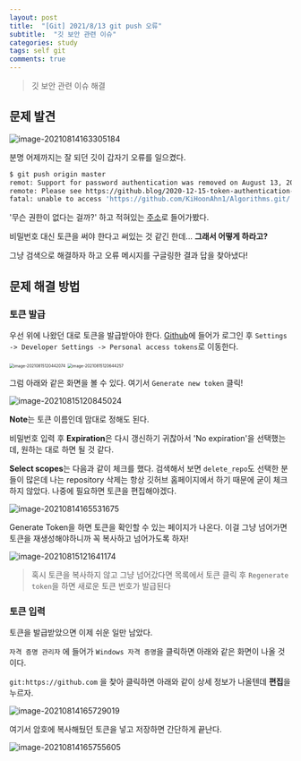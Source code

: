```yaml
---
layout: post
title:  "[Git] 2021/8/13 git push 오류"
subtitle:  "깃 보안 관련 이슈"
categories: study
tags: self git
comments: true
---
```


> 깃 보안 관련 이슈 해결



## 문제 발견

![image-20210814163305184](https://kihoonahn1.github.io/assets/img/study/2020-08-13-study-self-git1.png)

분명 어제까지는  잘 되던 깃이 갑자기 오류를 일으켰다.

 ```bash
 $ git push origin master
 remot: Support for password authentication was removed on August 13, 2021. Please use a personal access token instead.
 remote: Please see https://github.blog/2020-12-15-token-authentication-requirements-for-git-operations/ for more information
 fatal: unable to access 'https://github.com/KiHoonAhn1/Algorithms.git/': The requested URL returned error: 403
 ```



'무슨 권한이 없다는 걸까?' 하고 적혀있는 [주소](https://github.blog/2020-12-15-token-authentication-requirements-for-git-operations)로 들어가봤다.

비밀번호 대신 토큰을 써야 한다고 써있는 것 같긴 한데... **그래서 어떻게 하라고?**

그냥 검색으로 해결하자 하고 오류 메시지를 구글링한 결과 답을 찾아냈다!



## 문제 해결 방법

### 토큰 발급

우선 위에 나왔던 대로 토큰을 발급받아야 한다. [Github](https://www.github.com)에 들어가 로그인 후 `Settings -> Developer Settings -> Personal access tokens`로 이동한다.

<img src="https://kihoonahn1.github.io/assets/img/study/2020-08-13-study-self-git2.png" alt="image-20210815120442074" style="zoom:50%;" />

<img src="https://kihoonahn1.github.io/assets/img/study/2020-08-13-study-self-git3.png" alt="image-20210815120644257" style="zoom:50%;" />



그럼 아래와 같은 화면을 볼 수 있다. 여기서 `Generate new token` 클릭!

![image-20210815120845024](https://kihoonahn1.github.io/assets/img/study/2020-08-13-study-self-git4.png)



**Note**는 토큰 이름인데 맘대로 정해도 된다.

비밀번호 입력 후 **Expiration**은 다시 갱신하기 귀찮아서 'No expiration'을 선택했는데, 원하는 대로 하면 될 것 같다.

**Select scopes**는 다음과 같이 체크를 했다. 검색해서 보면 `delete_repo`도 선택한 분들이 많은데 나는 repository 삭제는 항상 깃허브 홈페이지에서 하기 때문에 굳이 체크하지 않았다. 나중에 필요하면 토큰을 편집해야겠다.

![image-20210814165531675](https://kihoonahn1.github.io/assets/img/study/2020-08-13-study-self-git5.png)



Generate Token을 하면 토큰을 확인할 수 있는 페이지가 나온다. 이걸 그냥 넘어가면 토큰을 재생성해야하니까 꼭 복사하고 넘어가도록 하자!

![image-20210815121641174](https://kihoonahn1.github.io/assets/img/study/2020-08-13-study-self-git6.png)

>혹시 토큰을 복사하지 않고 그냥 넘어갔다면 목록에서 토큰 클릭 후 `Regenerate token`을 하면 새로운 토큰 번호가 발급된다



### 토큰 입력

토큰을 발급받았으면 이제 쉬운 일만 남았다.

`자격 증명 관리자` 에 들어가  `Windows 자격 증명`을 클릭하면 아래와 같은 화면이 나올 것이다.

`git:https://github.com` 을 찾아 클릭하면 아래와 같이 상세 정보가 나올텐데 **편집**을 누르자.

![image-20210814165729019](https://kihoonahn1.github.io/assets/img/study/2020-08-13-study-self-git7.png)

여기서 암호에 복사해뒀던 토큰을 넣고 저장하면  간단하게 끝난다.

![image-20210814165755605](https://kihoonahn1.github.io/assets/img/study/2020-08-13-study-self-git8.png)

